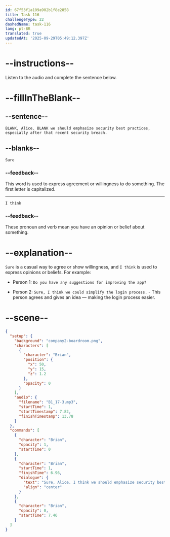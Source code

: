 ```yaml
---
id: 67f53f1a109a902b1f8e2858
title: Task 116
challengeType: 22
dashedName: task-116
lang: pt-BR
translated: true
updatedAt: '2025-09-29T05:49:12.397Z'
---
```


<!-- (audio) Brian: Sure, Alice. I think we should emphasize security best practices, especially after that recent security breach. -->

# --instructions--

Listen to the audio and complete the sentence below.

# --fillInTheBlank--

## --sentence--

`BLANK, Alice. BLANK we should emphasize security best practices, especially after that recent security breach.`

## --blanks--

`Sure`

### --feedback--

This word is used to express agreement or willingness to do something. The first letter is capitalized.

---

`I think`

### --feedback--

These pronoun and verb mean you have an opinion or belief about something.

# --explanation--

`Sure` is a casual way to agree or show willingness, and `I think` is used to express opinions or beliefs. For example:

- Person 1: `Do you have any suggestions for improving the app?`

- Person 2: `Sure, I think we could simplify the login process.` - This person agrees and gives an idea — making the login process easier.

# --scene--

```json
{
  "setup": {
    "background": "company2-boardroom.png",
    "characters": [
      {
        "character": "Brian",
        "position": {
          "x": 50,
          "y": 15,
          "z": 1.2
        },
        "opacity": 0
      }
    ],
    "audio": {
      "filename": "B1_17-3.mp3",
      "startTime": 1,
      "startTimestamp": 7.82,
      "finishTimestamp": 13.78
    }
  },
  "commands": [
    {
      "character": "Brian",
      "opacity": 1,
      "startTime": 0
    },
    {
      "character": "Brian",
      "startTime": 1,
      "finishTime": 6.96,
      "dialogue": {
        "text": "Sure, Alice. I think we should emphasize security best practices, especially after that recent security breach.",
        "align": "center"
      }
    },
    {
      "character": "Brian",
      "opacity": 0,
      "startTime": 7.46
    }
  ]
}
```
